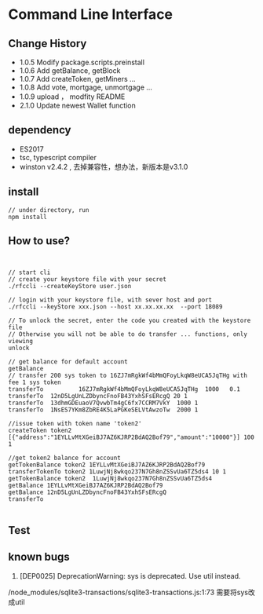 # Command Line Interface

## Change History
- 1.0.5 Modify package.scripts.preinstall
- 1.0.6 Add getBalance, getBlock
- 1.0.7 Add createToken, getMiners ...
- 1.0.8 Add vote, mortgage, unmortgage ...
- 1.0.9 upload ， modfity README
- 2.1.0 Update newest Wallet function

## dependency
- ES2017
- tsc, typescript compiler
- winston v2.4.2 , 去掉兼容性，想办法，新版本是v3.1.0

## install

```
// under directory, run
npm install 

```

## How to use?

```


// start cli
// create your keystore file with your secret
./rfccli --createKeyStore user.json

// login with your keystore file, with sever host and port
./rfccli --keyStore xxx.json --host xx.xx.xx.xx  --port 18089

// To unlock the secret, enter the code you created with the keystore file
// Otherwise you will not be able to do transfer ... functions, only viewing 
unlock

// get balance for default account
getBalance
// transfer 200 sys token to 16ZJ7mRgkWf4bMmQFoyLkqW8eUCA5JqTHg with fee 1 sys token
transferTo          16ZJ7mRgkWf4bMmQFoyLkqW8eUCA5JqTHg  1000   0.1
transferTo  12nD5LgUnLZDbyncFnoFB43YxhSFsERcgQ 20 1
transferTo  13dhmGDEuaoV7QvwbTm4gC6fx7CCRM7VkY  1000 1
transferTo  1NsES7YKm8ZbRE4K5LaPGKeSELVtAwzoTw  2000 1

//issue token with token name 'token2'
createToken token2 [{"address":"1EYLLvMtXGeiBJ7AZ6KJRP2BdAQ2Bof79","amount":"10000"}] 100 1

//get token2 balance for account
getTokenBalance token2 1EYLLvMtXGeiBJ7AZ6KJRP2BdAQ2Bof79
transferTokenTo token2 1LuwjNj8wkqo237N7Gh8nZSSvUa6TZ5ds4 10 1
getTokenBalance token2  1LuwjNj8wkqo237N7Gh8nZSSvUa6TZ5ds4
getBalance 1EYLLvMtXGeiBJ7AZ6KJRP2BdAQ2Bof79
getBalance 12nD5LgUnLZDbyncFnoFB43YxhSFsERcgQ
transferTo 


```

## Test

## known bugs

1. [DEP0025] DeprecationWarning: sys is deprecated. Use util instead.

/node_modules/sqlite3-transactions/sqlite3-transactions.js:1:73 需要将sys改成util



